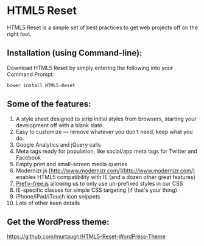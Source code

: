 # HTML5 Reset

HTML5 Reset is a simple set of best practices to get web projects off on the right foot.

## Installation (using Command-line):

Download HTML5 Reset by simply entering the following into your Command Prompt:
```
bower install HTML5-Reset
```

## Some of the features:

1. A style sheet designed to strip initial styles from browsers, starting your development off with a blank slate.
2. Easy to customize — remove whatever you don't need, keep what you do.
3. Google Analytics and jQuery calls
4. Meta tags ready for population, like social/app meta tags for Twitter and Facebook
5. Empty print and small-screen media queries
6. Modernizr.js [http://www.modernizr.com/](http://www.modernizr.com/) enables HTML5 compatibility with IE (and a dozen other great features)
7. [Prefix-free.js](http://leaverou.github.io/prefixfree/) allowing us to only use un-prefixed styles in our CSS
8. IE-specific classes for simple CSS targeting (if that's your thing)
9. iPhone/iPad/iTouch icon snippets
10. Lots of other keen details

## Get the WordPress theme:

https://github.com/murtaugh/HTML5-Reset-WordPress-Theme

